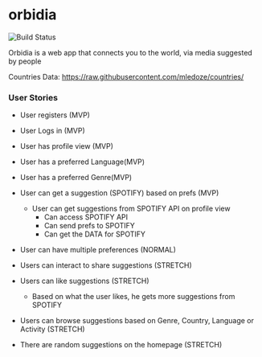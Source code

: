 # orbidia

![Build Status](https://travis-ci.org/marcelaporto/orbidia.svg?branch=newuser)


Orbidia is a web app that connects you to the world, via media suggested by people


Countries Data: https://raw.githubusercontent.com/mledoze/countries/


### User Stories
* User registers (MVP)
* User Logs in (MVP)
* User has profile view (MVP)
* User has a preferred Language(MVP)
* User has a preferred Genre(MVP)
* User can get a suggestion (SPOTIFY) based on prefs (MVP)
  * User can get suggestions from SPOTIFY API on profile view
    * Can access SPOTIFY API
    * Can send prefs to SPOTIFY
    * Can get the DATA for SPOTIFY


* User can have multiple preferences (NORMAL)
* Users can interact to share suggestions (STRETCH)
* Users can like suggestions (STRETCH)
  * Based on what the user likes, he gets more suggestions from SPOTIFY
* Users can browse suggestions based on Genre, Country, Language or Activity (STRETCH)
* There are random suggestions on the homepage (STRETCH)
